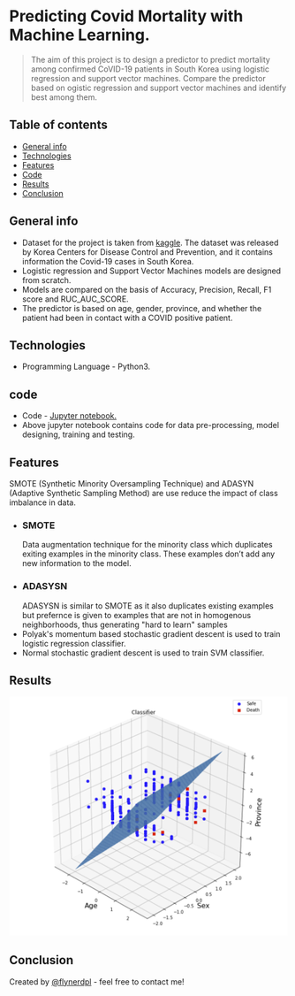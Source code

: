 # Predicting Covid Mortality with Machine Learning.
> The aim of this project is to design a predictor to predict mortality among confirmed CoVID-19 patients in South Korea using logistic regression and support vector machines. 
Compare the predictor based on ogistic regression and support vector machines and identify best among them. 

## Table of contents
* [General info](#general-info)
* [Technologies](#technologies)
* [Features](#features)
* [Code](#features)
* [Results](#results)
* [Conclusion](#conclusion)

## General info
* Dataset for the project is taken from [kaggle](https://www.kaggle.com/kimjihoo/coronavirusdataset). The dataset was released by Korea Centers for Disease Control and Prevention, and it contains information the Covid-19 cases in South Korea.
* Logistic regression and Support Vector Machines models are designed from scratch.
* Models are compared on the basis of Accuracy, Precision, Recall, F1 score and RUC_AUC_SCORE.
* The predictor is based on age, gender, province, and whether the patient had been in contact with a COVID positive patient.

## Technologies
* Programming Language -  Python3.

## code
* Code -  [Jupyter notebook.](https://github.com/jainsanyam786/OptimizationForMachineLearning/blob/master/Predict_Mortality_due_to_COVID/FinalProject.ipynb) 
* Above jupyter notebook contains code for data pre-processing, model designing, training and testing.

## Features
SMOTE (Synthetic Minority Oversampling Technique) and ADASYN (Adaptive Synthetic Sampling Method) are use reduce the impact of class imbalance in data.
* ### SMOTE
  Data augmentation technique for the minority class which duplicates exiting examples in the minority class. These examples don’t add any new information to the model.  
* ### ADASYSN
  ADASYSN is similar to SMOTE as it also duplicates existing examples but prefernce is given to examples that are not in homogenous neighborhoods, thus generating "hard to learn"
  samples
* Polyak's momentum based stochastic gradient descent is used to train logistic regression classifier.
* Normal stochastic gradient descent is used to train SVM classifier. 
  
## Results
![Example screenshot](./image.png)

## Conclusion
Created by [@flynerdpl](https://www.flynerd.pl/) - feel free to contact me!
